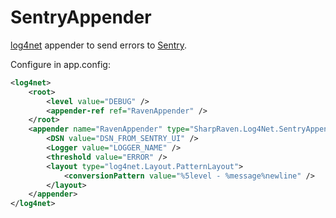 SentryAppender
=============

[log4net](http://logging.apache.org/log4net/) appender to send errors to [Sentry](http://www.getsentry.com/).

Configure in app.config:

```xml
<log4net>
	<root>
		<level value="DEBUG" />
		<appender-ref ref="RavenAppender" />
	</root>
	<appender name="RavenAppender" type="SharpRaven.Log4Net.SentryAppender, SharpRaven.Log4Net">
		<DSN value="DSN_FROM_SENTRY_UI" />
		<Logger value="LOGGER_NAME" />
		<threshold value="ERROR" />
		<layout type="log4net.Layout.PatternLayout">
			<conversionPattern value="%5level - %message%newline" />
		</layout>
	</appender>
</log4net>
```